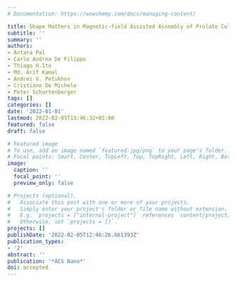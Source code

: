 ```yaml
---
# Documentation: https://wowchemy.com/docs/managing-content/

title: Shape Matters in Magnetic-field Assisted Assembly of Prolate Colloids.
subtitle: ''
summary: ''
authors:
- Antara Pal
- Carlo Andrea De Filippo
- Thiago H.Ito
- Md. Arif Kamal
- Andrei V. Petukhov
- Cristiano De Michele
- Peter Schurtenberger
tags: []
categories: []
date: '2022-01-01'
lastmod: 2022-02-05T13:46:32+01:00
featured: false
draft: false

# Featured image
# To use, add an image named `featured.jpg/png` to your page's folder.
# Focal points: Smart, Center, TopLeft, Top, TopRight, Left, Right, BottomLeft, Bottom, BottomRight.
image:
  caption: ''
  focal_point: ''
  preview_only: false

# Projects (optional).
#   Associate this post with one or more of your projects.
#   Simply enter your project's folder or file name without extension.
#   E.g. `projects = ["internal-project"]` references `content/project/deep-learning/index.md`.
#   Otherwise, set `projects = []`.
projects: []
publishDate: '2022-02-05T12:46:26.661393Z'
publication_types:
- '2'
abstract: ''
publication: '*ACS Nano*'
doi: accepted
---
```


